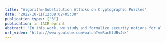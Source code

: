 ```yaml
---
title: "Algorithm-Substitution Attacks on Cryptographic Puzzles"
date: "2022-10-11T12:08:02+05:30"
publication_types: ["3"]
publication: in IACR eprint
abstract: "In this work, we study and formalize security notions for algorithm substitution attacks (ASAs) on em cryptographic puzzles. Puzzles are difficult problems that require an investment of computation, memory, or some other related resource. They are heavily used as a building block for the consensus networks used by cryptocurrencies. These include primitives such as proof-of-work, proof-of-space, and verifiable delay functions (VDFs). Due to economies of scale, these networks increasingly rely on a small number of companies to construct opaque hardware or software (e.g., GPU or FPGA images): this dependency raises concerns about cryptographic subversion. Unlike the algorithms considered by previous ASAs, cryptographic puzzles do not rely on secret keys and thus enable a very different set of attacks. We first explore the threat model for these systems and then propose concrete attacks that (1) selectively reduce a victim's solving capability ( e.g., hashrate) and (2) exfiltrate puzzle solutions to an attacker. We then propose defenses, several of which can be applied to existing cryptocurrency hardware with minimal changes. We also find that mining devices for many major proof-of-work cryptocurrencies already demonstrate errors exactly how a potentially subverted device would. Given that these attacks are relevant to all proof of work cryptocurrencies that have a combined market capitalization of around a few hundred billion dollars (2022), we recommend that all vulnerable mining protocols consider making the suggested adaptations today."
url_video: "https://www.youtube.com/watch?v=RacKtUBvJwk"
---
```

